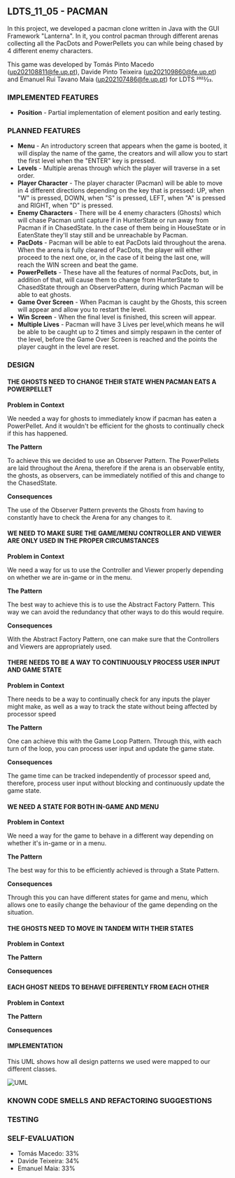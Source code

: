 ## LDTS_11_05 - PACMAN

In this project, we developed a pacman clone written in Java with the GUI Framework "Lanterna". In it, you control pacman through different arenas collecting all the PacDots and PowerPellets you can while being chased by 4 different enemy characters.

This game was developed by Tomás Pinto Macedo (up202108811@fe.up.pt), Davide Pinto Teixeira (up202109860@fe.up.pt) and Emanuel Rui Tavano Maia (up202107486@fe.up.pt) for LDTS 2022⁄23.

### IMPLEMENTED FEATURES

- **Position** - Partial implementation of element position and early testing.

### PLANNED FEATURES

- **Menu** - An introductory screen that appears when the game is booted, it will display the name of the game, the creators and will allow you to start the first level when the "ENTER" key is pressed.
- **Levels** - Multiple arenas through which the player will traverse in a set order.
- **Player Character** - The player character (Pacman) will be able to move in 4 different directions depending on the key that is pressed: UP, when "W" is pressed, DOWN, when "S" is pressed, LEFT, when "A" is pressed and RIGHT, when "D" is pressed.
- **Enemy Characters** - There will be 4 enemy characters (Ghosts) which will chase Pacman until capture if in HunterState or run away from Pacman if in ChasedState. In the case of them being in HouseState or in EatenState they'll stay still and be unreachable by Pacman.
- **PacDots** - Pacman will be able to eat PacDots laid throughout the arena. When the arena is fully cleared of PacDots, the player will either proceed to the next one, or, in the case of it being the last one, will reach the WIN screen and beat the game.
- **PowerPellets** - These have all the features of normal PacDots, but, in addition of that, will cause them to change from HunterState to ChasedState through an ObserverPattern, during which Pacman will be able to eat ghosts.
- **Game Over Screen** - When Pacman is caught by the Ghosts, this screen will appear and allow you to restart the level.
- **Win Screen** - When the final level is finished, this screen will appear.
- **Multiple Lives** - Pacman will have 3 Lives per level,which means he will be able to be caught up to 2 times and simply respawn in the center of the level, before the Game Over Screen is reached and the points the player caught in the level are reset.

### DESIGN

#### THE GHOSTS NEED TO CHANGE THEIR STATE WHEN PACMAN EATS A POWERPELLET

**Problem in Context**

We needed a way for ghosts to immediately know if pacman has eaten a PowerPellet. And it wouldn't be efficient for the ghosts to continually check if this has happened.

**The Pattern**

To achieve this we decided to use an Observer Pattern. The PowerPellets are laid throughout the Arena, therefore if the arena is an observable entity, the ghosts, as observers, can be immediately notified of this and change to the ChasedState.

**Consequences**

The use of the Observer Pattern prevents the Ghosts from having to constantly have to check the Arena for any changes to it.

#### WE NEED TO MAKE SURE THE GAME/MENU CONTROLLER AND VIEWER ARE ONLY USED IN THE PROPER CIRCUMSTANCES

**Problem in Context**

We need a way for us to use the Controller and Viewer properly depending on whether we are in-game or in the menu.

**The Pattern**

The best way to achieve this is to use the Abstract Factory Pattern. This way we can avoid the redundancy that other ways to do this would require.

**Consequences**

With the Abstract Factory Pattern, one can make sure that the Controllers and Viewers are appropriately used.

#### THERE NEEDS TO BE A WAY TO CONTINUOUSLY PROCESS USER INPUT AND GAME STATE

**Problem in Context**

There needs to be a way to continually check for any inputs the player might make, as well as a way to track the state without being affected by processor speed

**The Pattern**

One can achieve this with the Game Loop Pattern. Through this, with each turn of the loop, you can process user input and update the game state.

**Consequences**

The game time can be tracked independently of processor speed and, therefore, process user input without blocking and continuously update the game state.

#### WE NEED A STATE FOR BOTH IN-GAME AND MENU

**Problem in Context**

We need a way for the game to behave in a different way depending on whether it's in-game or in a menu.

**The Pattern**

The best way for this to be efficiently achieved is through a State Pattern.

**Consequences**

Through this you can have different states for game and menu, which allows one to easily change the behaviour of the game depending on the situation.

#### THE GHOSTS NEED TO MOVE IN TANDEM WITH THEIR STATES

**Problem in Context**



**The Pattern**



**Consequences**



#### EACH GHOST NEEDS TO BEHAVE DIFFERENTLY FROM EACH OTHER

**Problem in Context**



**The Pattern**



**Consequences**



#### IMPLEMENTATION

This UML shows how all design patterns we used were mapped to our different classes.

![UML](https://user-images.githubusercontent.com/86480539/204031722-0c82dc8e-b347-4cf3-9c65-24a97259226d.png)

### KNOWN CODE SMELLS AND REFACTORING SUGGESTIONS

### TESTING

### SELF-EVALUATION

- Tomás Macedo: 33%
- Davide Teixeira: 34%
- Emanuel Maia: 33%
